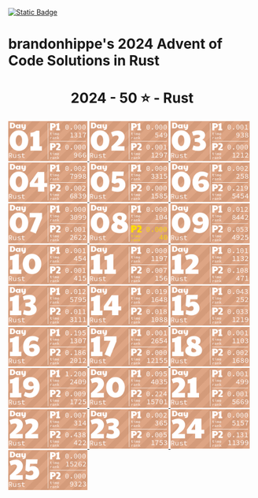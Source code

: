<p><a href = "https://adventofcode.com/2024"> <img alt="Static Badge" src="https://img.shields.io/badge/Rust-50*-118a03?style=flat-square&logo=data%3Aimage%2Fjpg%3Bbase64%2C%2F9j%2F4AAQSkZJRgABAQAAAQABAAD%2F%2FgAfQ29tcHJlc3NlZCBieSBqcGVnLXJlY29tcHJlc3P%2F2wCEAAQEBAQEBAQEBAQGBgUGBggHBwcHCAwJCQkJCQwTDA4MDA4MExEUEA8QFBEeFxUVFx4iHRsdIiolJSo0MjRERFwBBAQEBAQEBAQEBAYGBQYGCAcHBwcIDAkJCQkJDBMMDgwMDgwTERQQDxAUER4XFRUXHiIdGx0iKiUlKjQyNEREXP%2FCABEIAEAAQAMBIgACEQEDEQH%2FxAAcAAEAAgIDAQAAAAAAAAAAAAAABggFBwMECQH%2F2gAIAQEAAAAAo%2BZXkwwNz5LQwnkD3pk68TyBrFb2kfbiejq3H30t5vM%2FjFs4d0tlVAMhcWlS5tScQAf%2FxAAYAQADAQEAAAAAAAAAAAAAAAABBQYCBP%2FaAAgBAhAAAABtxDuVyOa9rAi%2FysLH%2F8QAGAEAAwEBAAAAAAAAAAAAAAAAAQIEAAP%2F2gAIAQMQAAAAnbL0oM3Osxl8n%2F%2FEADYQAAEEAQEEBwYEBwAAAAAAAAIBAwQFBgcACBEhEBITIDEyQRQVIlNhchYXMFJic4KRkqPB%2F9oACAEBAAE%2FAOmkpLTI7SJS0sQpM%2BUSgyyKoimqJx9dsgx%2B4xa2k0d9CKJYx0BXWTVFUe0BDHmPFOaL393xvtNXcR%2Bjr5f4sntvLN9TWDIS%2FfGgH%2FoEe7K0xz6JQV2UHi85ynmxhlNSWG%2B2RGj5oTiBxIEVPUujduDr6wYx9AnF%2FaKe29E31NWZxfMrIRdFdpjntpSzsji4xNSpiRjkuSng7ECaBOKq31%2BCuf09OCbyuc4gzDrbEGLqqjgDQMv8GXgaDkgtuhtHyXd11l5XdfHqbt7z%2B0okKQp%2FR9v4HNsH3d4GB59VZjQ5G5JrWWpKLElNorqdu0oIoOhyLbUTd%2Fhaj51%2BKrjIHYlcMCPGWNGaTtjJpSVVVw%2BQptIud3LRnlXQo9tdM%2BVGESfJQ%2F5pr1G9s63m82ypmZXU7DFJWPgbRA3wffNs%2BSobh9wRIiEQFVJVREROaqq7acwPyR0kfu81sZSvK37Y7EeeJRYI%2BTcVkC5Ca%2Bu2ZsNa8aRpZ4XayWJRAr7cUHyBDeb88OSI7OtOsOuMvtk262SgYGnAhIV4Kiovqnd3ZdLEvLNdQb6OiVNW6qQEd8r8oPFz7GdtftWS1CyH3VUSVXGqpwhjdXyyXvApH%2FA20J1Yd03yT2axdIscsyBuaHyD8BkD9vgW281pczBkhqXjjYlW2Kh7yBrmAPn5JA%2FwO9yqZgSbSuj2sxYkByS0EmQIK4rTKkiGaCPMlFPTbWzVXHKHDKjTPTOcycN%2BA2MmRFPiLcMk5Ndb5jvifToRqtSWONWemOpEuP7rCE6kR%2BYfAFionxxzJfUPFva%2Fj1MS7tY1DPObVNyXBiSTBQJxlF%2BFVRfX9L%2F%2FxAAlEQACAwABAwMFAQAAAAAAAAABAgMEBQARQVEGEDESFDI0YpH%2F2gAIAQIBAT8A5o2Wp0LlpAC0MLuAfjqo68y7T3s6lccAPNCjkD4BI9tSTVhijky68MzBuskcjFSy%2FwAnzzV9V13zNGjoU7FG29eRVSVeqsxHZhzH9VVosrNoUali7bSBFZIkIVWHljzLl1Zo5JNSvDAWYGOONixC%2FwBHz7bfX1JqR4Fb9WuwkuzAf4gPnmMD6Y1nw7H6VpjJTlPnuhPs6l0dQxUkEdR8jmRk18isYISzu7l5JX%2FJ2Pc81sqvr1ft5yVKsHjkX8kYdxyNTHGiFyxVQPqPyenc8%2F%2FEACIRAAICAAUFAQAAAAAAAAAAAAECAAMEEBIhURETIzJBgf%2FaAAgBAwEBPwCIup1Xkx10O68HplWKySLCRwRK8O3cR0cMoYbiWYdjY7uyqpb7LBWCBWxPJOVXgrNzex2QS3z1i0ey7MMhLLDY3U7fAJXYam1D9EO5Jn%2F%2F2Q%3D%3D&labelColor=black" target="_blank"></a></p>

# brandonhippe's 2024 Advent of Code Solutions in Rust
<!-- #{(lang_tiles)} -->
<h1 align="center">
  2024 - 50 ⭐ - Rust
</h1>
<a href="1/src/main.rs">
  <img src=".tiles/rust/images/2024/01.png" width="161px">
</a>
<a href="2/src/main.rs">
  <img src=".tiles/rust/images/2024/02.png" width="161px">
</a>
<a href="3/src/main.rs">
  <img src=".tiles/rust/images/2024/03.png" width="161px">
</a>
<a href="4/src/main.rs">
  <img src=".tiles/rust/images/2024/04.png" width="161px">
</a>
<a href="5/src/main.rs">
  <img src=".tiles/rust/images/2024/05.png" width="161px">
</a>
<a href="6/src/main.rs">
  <img src=".tiles/rust/images/2024/06.png" width="161px">
</a>
<a href="7/src/main.rs">
  <img src=".tiles/rust/images/2024/07.png" width="161px">
</a>
<a href="8/src/main.rs">
  <img src=".tiles/rust/images/2024/08.png" width="161px">
</a>
<a href="9/src/main.rs">
  <img src=".tiles/rust/images/2024/09.png" width="161px">
</a>
<a href="10/src/main.rs">
  <img src=".tiles/rust/images/2024/10.png" width="161px">
</a>
<a href="11/src/main.rs">
  <img src=".tiles/rust/images/2024/11.png" width="161px">
</a>
<a href="12/src/main.rs">
  <img src=".tiles/rust/images/2024/12.png" width="161px">
</a>
<a href="13/src/main.rs">
  <img src=".tiles/rust/images/2024/13.png" width="161px">
</a>
<a href="14/src/main.rs">
  <img src=".tiles/rust/images/2024/14.png" width="161px">
</a>
<a href="15/src/main.rs">
  <img src=".tiles/rust/images/2024/15.png" width="161px">
</a>
<a href="16/src/main.rs">
  <img src=".tiles/rust/images/2024/16.png" width="161px">
</a>
<a href="17/src/main.rs">
  <img src=".tiles/rust/images/2024/17.png" width="161px">
</a>
<a href="18/src/main.rs">
  <img src=".tiles/rust/images/2024/18.png" width="161px">
</a>
<a href="19/src/main.rs">
  <img src=".tiles/rust/images/2024/19.png" width="161px">
</a>
<a href="20/src/main.rs">
  <img src=".tiles/rust/images/2024/20.png" width="161px">
</a>
<a href="21/src/main.rs">
  <img src=".tiles/rust/images/2024/21.png" width="161px">
</a>
<a href="22/src/main.rs">
  <img src=".tiles/rust/images/2024/22.png" width="161px">
</a>
<a href="23/src/main.rs">
  <img src=".tiles/rust/images/2024/23.png" width="161px">
</a>
<a href="24/src/main.rs">
  <img src=".tiles/rust/images/2024/24.png" width="161px">
</a>
<a href="25/src/main.rs">
  <img src=".tiles/rust/images/2024/25.png" width="161px">
</a>
<!-- #{/(lang_tiles)} -->
